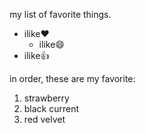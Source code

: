 my list of  favorite things.
- ilike:heart:
  - ilike:smile:
- ilike:+1:

in order, these are my favorite:
1. strawberry
2. black current
3. red velvet
